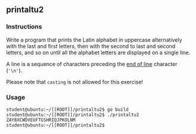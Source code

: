 ## printaltu2

### Instructions

Write a program that prints the Latin alphabet in uppercase alternatively with the last and first letters, then with the second to last and second letters, and so on until all the alphabet letters are displayed on a single line.

A line is a sequence of characters preceding the [end of line](https://en.wikipedia.org/wiki/Newline) character (`'\n'`).

Please note that `casting` is not allowed for this exercise!

### Usage

```console
student@ubuntu:~/[[ROOT]]/printaltu2$ go build
student@ubuntu:~/[[ROOT]]/printaltu2$ ./printaltu2
ZAYBXCWDVEUFTGSHRIQJPKOLNM
student@ubuntu:~/[[ROOT]]/printaltu2$
```
